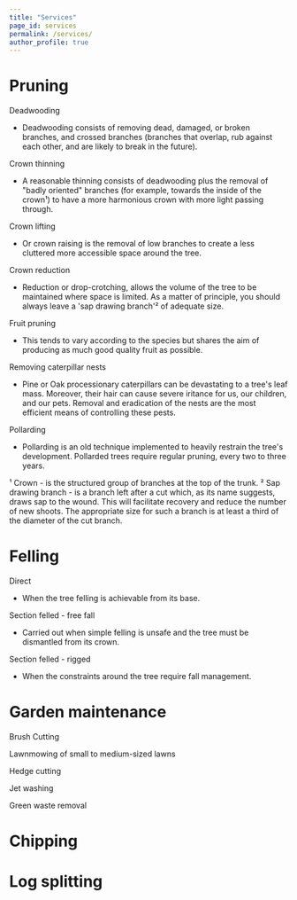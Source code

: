 ```yaml
---
title: "Services"
page_id: services
permalink: /services/
author_profile: true
---
```


# Pruning 

Deadwooding 
- Deadwooding consists of removing dead, damaged, or broken branches, and crossed branches (branches that overlap, rub against each other, and are likely to break in the future).

Crown thinning 
- A reasonable thinning consists of deadwooding plus the removal of "badly oriented" branches (for example, towards the inside of the crown¹) to have a more harmonious crown with more light passing through.

Crown lifting 
- Or crown raising is the removal of low branches to create a less cluttered more accessible space around the tree. 

Crown reduction 
- Reduction or drop-crotching, allows the volume of the tree to be maintained where space is limited. As a matter of principle, you should always leave a 'sap drawing branch'² of adequate size.

Fruit pruning 
- This tends to vary according to the species but shares the aim of producing as much good quality fruit as possible. 

Removing caterpillar nests 
- Pine or Oak processionary caterpillars can be devastating to a tree's leaf mass. Moreover, their hair can cause severe iritance for us, our children, and our pets. Removal and eradication of the nests are the most efficient means of controlling these pests. 

Pollarding 
- Pollarding is an old technique implemented to heavily restrain the tree's development. Pollarded trees require regular pruning, every two to three years. 

¹ Crown - is the structured group of branches at the top of the trunk.
² Sap drawing branch - is a branch left after a cut which, as its name suggests, draws sap to the wound. This will facilitate recovery and reduce the number of new shoots. The appropriate size for such a branch is at least a third of the diameter of the cut branch. 

# Felling

Direct
- When the tree felling is achievable from its base. 

Section felled - free fall
- Carried out when simple felling is unsafe and the tree must be dismantled from its crown.

Section felled - rigged
- When the constraints around the tree require fall management.

# Garden maintenance 

Brush Cutting

Lawnmowing of small to medium-sized lawns 

Hedge cutting

Jet washing

Green waste removal

# Chipping 

# Log splitting 
